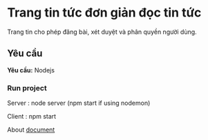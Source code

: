 # Trang tin tức đơn giản đọc tin tức

Trang tin cho phép đăng bài, xét duyệt và phân quyền người dùng.

## Yêu cầu 

**Yêu cầu:** Nodejs 

### Run project

Server : node server (npm start if using nodemon)

Client : npm start

About [document](./doc)
